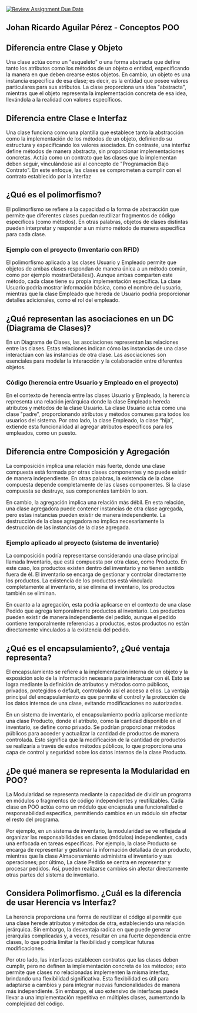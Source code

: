 [![Review Assignment Due Date](https://classroom.github.com/assets/deadline-readme-button-24ddc0f5d75046c5622901739e7c5dd533143b0c8e959d652212380cedb1ea36.svg)](https://classroom.github.com/a/ytCADFsI)

## Johan Ricardo Aguilar Pérez - Conceptos POO

## **Diferencia entre Clase y Objeto**

Una clase actúa como un "esqueleto" o una forma abstracta que define tanto los atributos como los métodos de un objeto o entidad, especificando la manera en que deben crearse estos objetos. En cambio, un objeto es una instancia específica de esa clase; es decir, es la entidad que posee valores particulares para sus atributos. La clase proporciona una idea "abstracta", mientras que el objeto representa la implementación concreta de esa idea, llevándola a la realidad con valores específicos.

## **Diferencia entre Clase e Interfaz**

Una clase funciona como una plantilla que establece tanto la abstracción como la implementación de los métodos de un objeto, definiendo su estructura y especificando los valores asociados. En contraste, una interfaz define métodos de manera abstracta, sin proporcionar implementaciones concretas. Actúa como un contrato que las clases que la implementan deben seguir, vinculándose así al concepto de "Programación Bajo Contrato". En este enfoque, las clases se comprometen a cumplir con el contrato establecido por la interfaz 

## **¿Qué es el polimorfismo?**

El polimorfismo se refiere a la capacidad o la forma de abstracción que permite que diferentes clases puedan reutilizar fragmentos de código específicos (como métodos). En otras palabras, objetos de clases distintas pueden interpretar y responder a un mismo método de manera específica para cada clase.

### **Ejemplo con el proyecto (Inventario con RFID)**

El polimorfismo aplicado a las clases Usuario y Empleado permite que objetos de ambas clases respondan de manera única a un método común, como por ejemplo mostrarDetalles(). Aunque ambas comparten este método, cada clase tiene su propia implementación específica. La clase Usuario podría mostrar información básica, como el nombre del usuario, mientras que la clase Empleado que hereda de Usuario podría proporcionar detalles adicionales, como el rol del empleado.

## **¿Qué representan las asociaciones en un DC (Diagrama de Clases)?**

En un Diagrama de Clases, las asociaciones representan las relaciones entre las clases. Estas relaciones indican cómo las instancias de una clase interactúan con las instancias de otra clase. Las asociaciones son esenciales para modelar la interacción y la colaboración entre diferentes objetos.

### **Código (herencia entre Usuario y Empleado en el proyecto)**

En el contexto de herencia entre las clases Usuario y Empleado, la herencia representa una relación jerárquica donde la clase Empleado hereda atributos y métodos de la clase Usuario. La clase Usuario actúa como una clase "padre”, proporcionando atributos y métodos comunes para todos los usuarios del sistema. Por otro lado, la clase Empleado, la clase “hija”, extiende esta funcionalidad al agregar atributos específicos para los empleados, como un puesto.

## **Diferencia entre Composición y Agregación**

La composición implica una relación más fuerte, donde una clase compuesta está formada por otras clases componentes y no puede existir de manera independiente. En otras palabras, la existencia de la clase compuesta depende completamente de las clases componentes. Si la clase compuesta se destruye, sus componentes también lo son.

En cambio, la agregación implica una relación más débil. En esta relación, una clase agregadora puede contener instancias de otra clase agregada, pero estas instancias pueden existir de manera independiente. La destrucción de la clase agregadora no implica necesariamente la destrucción de las instancias de la clase agregada.

### **Ejemplo aplicado al proyecto (sistema de inventario)**

La composición podría representarse considerando una clase principal llamada Inventario, que está compuesta por otra clase, como Producto. En este caso, los productos existen dentro del inventario y no tienen sentido fuera de él. El inventario se encarga de gestionar y controlar directamente los productos. La existencia de los productos está vinculada completamente al inventario, si se elimina el inventario, los productos también se eliminan.

En cuanto a la agregación, esta podría aplicarse en el contexto de una clase Pedido que agrega temporalmente productos al inventario. Los productos pueden existir de manera independiente del pedido, aunque el pedido contiene temporalmente referencias a productos, estos productos no están directamente vinculados a la existencia del pedido.

## **¿Qué es el encapsulamiento?, ¿Qué ventaja representa?**

El encapsulamiento se refiere a la implementación interna de un objeto y la exposición solo de la información necesaria para interactuar con él. Esto se logra mediante la definición de atributos y métodos como públicos, privados, protegidos o default, controlando así el acceso a ellos. La ventaja principal del encapsulamiento es que permite el control y la protección de los datos internos de una clase, evitando modificaciones no autorizadas.

En un sistema de inventario, el encapsulamiento podría aplicarse mediante una clase Producto, donde el atributo, como la cantidad disponible en el inventario, se define como privado. Se podrían proporcionar métodos públicos para acceder y actualizar la cantidad de productos de manera controlada. Esto significa que la modificación de la cantidad de productos se realizaría a través de estos métodos públicos, lo que proporciona una capa de control y seguridad sobre los datos internos de la clase Producto.

## **¿De qué manera se representa la Modularidad en POO?**

La Modularidad se representa mediante la capacidad de dividir un programa en módulos o fragmentos de código independientes y reutilizables. Cada clase en POO actúa como un módulo que encapsula una funcionalidad o responsabilidad específica, permitiendo cambios en un módulo sin afectar el resto del programa.

Por ejemplo, en un sistema de inventario, la modularidad se ve reflejada al organizar las responsabilidades en clases (módulos) independientes, cada una enfocada en tareas específicas. Por ejemplo, la clase Producto se encarga de representar y gestionar la información detallada de un producto, mientras que la clase Almacenamiento administra el inventario y sus operaciones; por último, La clase Pedido se centra en representar y procesar pedidos. Así, pueden realizarse cambios sin afectar directamente otras partes del sistema de inventario.

## **Considera Polimorfismo. ¿Cuál es la diferencia de usar Herencia vs Interfaz?**

La herencia proporciona una forma de reutilizar el código al permitir que una clase herede atributos y métodos de otra, estableciendo una relación jerárquica. Sin embargo, la desventaja radica en que puede generar jerarquías complicadas y, a veces, resultar en una fuerte dependencia entre clases, lo que podría limitar la flexibilidad y complicar futuras modificaciones.

Por otro lado, las interfaces establecen contratos que las clases deben cumplir, pero no definen la implementación concreta de los métodos; esto permite que clases no relacionadas implementen la misma interfaz, brindando una flexibilidad significativa. Esta flexibilidad es útil para adaptarse a cambios y para integrar nuevas funcionalidades de manera más independiente. Sin embargo, el uso extensivo de interfaces puede llevar a una implementación repetitiva en múltiples clases, aumentando la complejidad del código.
